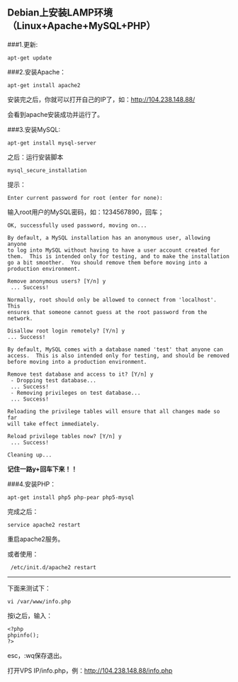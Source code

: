 ## Debian上安装LAMP环境（Linux+Apache+MySQL+PHP）

###1.更新:
    
    apt-get update

###2.安装Apache：

    apt-get install apache2

安装完之后，你就可以打开自己的IP了，如：http://104.238.148.88/

会看到apache安装成功并运行了。

###3.安装MySQL:

    apt-get install mysql-server

之后：运行安装脚本

    mysql_secure_installation

提示：

    Enter current password for root (enter for none): 

输入root用户的MySQL密码，如：1234567890，回车；

    OK, successfully used password, moving on...

    By default, a MySQL installation has an anonymous user, allowing anyone
    to log into MySQL without having to have a user account created for
    them.  This is intended only for testing, and to make the installation
    go a bit smoother.  You should remove them before moving into a
    production environment.
    
    Remove anonymous users? [Y/n] y                                            
     ... Success!
    
    Normally, root should only be allowed to connect from 'localhost'.  This
    ensures that someone cannot guess at the root password from the network.
    
    Disallow root login remotely? [Y/n] y
    ... Success!
    
    By default, MySQL comes with a database named 'test' that anyone can
    access.  This is also intended only for testing, and should be removed
    before moving into a production environment.
    
    Remove test database and access to it? [Y/n] y
     - Dropping test database...
     ... Success!
     - Removing privileges on test database...
     ... Success!
    
    Reloading the privilege tables will ensure that all changes made so far
    will take effect immediately.
    
    Reload privilege tables now? [Y/n] y
     ... Success!
    
    Cleaning up...

**记住一路y+回车下来！！**

###4.安装PHP：

    apt-get install php5 php-pear php5-mysql 

完成之后：

    service apache2 restart

重启apache2服务。

或者使用：

     /etc/init.d/apache2 restart

------

下面来测试下：

    vi /var/www/info.php

按i之后，输入：

    <?php
    phpinfo();
    ?>

esc，:wq保存退出。

打开VPS IP/info.php，例：http://104.238.148.88/info.php
